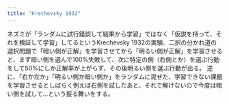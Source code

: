 ```yaml
---
title: "Krechevsky 1932"
---
```


ネズミが「ランダムに試行錯誤して結果から学習」ではなく「仮説を持って、それを検証して学習」してるというKrechevsky 1932の実験、二択の分かれ道の選択問題で「暗い側が正解」を学習させてから「明るい側が正解」を学習させると、まず暗い側を選んで100%失敗して、次に特定の側（右側とか）を選ぶ行動をして50%にしか正解率が上がらず、その後明るい側を選ぶ行動が出る。
逆に、「右か左か」「明るい側か暗い側か」をランダムに混ぜた、学習できない課題を学習させるとしばらく例えば右側を試したあと、それで解けないので今度は暗い側を試して…という振る舞いをする。